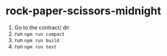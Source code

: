 # rock-paper-scissors-midnight

1. Go to the contract/ dir 
2. run ```npm run compact``` 
3. run ```npm run build``` 
4. run ```npm run test``` 